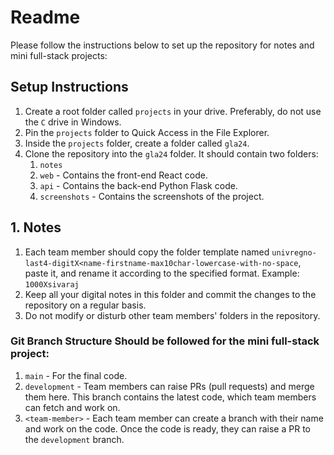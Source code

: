 # Readme

Please follow the instructions below to set up the repository for notes and mini full-stack projects:

## Setup Instructions

1. Create a root folder called `projects` in your drive. Preferably, do not use the `C` drive in Windows.
2. Pin the `projects` folder to Quick Access in the File Explorer.
3. Inside the `projects` folder, create a folder called `gla24`.
4. Clone the repository into the `gla24` folder. It should contain two folders:
   1. `notes`
   2. `web` - Contains the front-end React code.
   3. `api` - Contains the back-end Python Flask code.
   4. `screenshots` - Contains the screenshots of the project.

## 1. Notes
1. Each team member should copy the folder template named `univregno-last4-digitX<name-firstname-max10char-lowercase-with-no-space`, paste it, and rename it according to the specified format.
   Example: `1000Xsivaraj`
2. Keep all your digital notes in this folder and commit the changes to the repository on a regular basis.
3. Do not modify or disturb other team members' folders in the repository.

### Git Branch Structure Should be followed for the mini full-stack project:

1. `main` - For the final code.
2. `development` - Team members can raise PRs (pull requests) and merge them here. This branch contains the latest code, which team members can fetch and work on.
3. `<team-member>` - Each team member can create a branch with their name and work on the code. Once the code is ready, they can raise a PR to the `development` branch.

